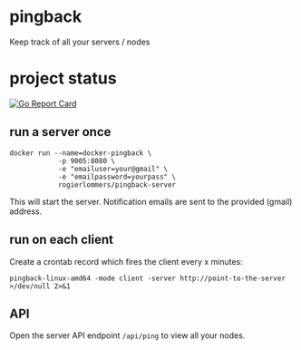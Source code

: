 # pingback
Keep track of all your servers / nodes

# project status
[![Go Report Card](https://goreportcard.com/badge/github.com/rogierlommers/pingback)](https://goreportcard.com/report/github.com/rogierlommers/pingback)


## run a server once

```
docker run --name=docker-pingback \
            -p 9005:8080 \
            -e "emailuser=your@gmail" \
            -e "emailpassword=yourpass" \
            rogierlommers/pingback-server
```

This will start the server. Notification emails are sent to the provided (gmail) address.

## run on each client

Create a crontab record which fires the client every x minutes:

```
pingback-linux-amd64 -mode client -server http://point-to-the-server >/dev/null 2>&1
```

## API
Open the server API endpoint `/api/ping` to view all your nodes.
